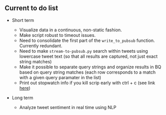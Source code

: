## Current to do list

* Short term
	* Visualize data in a continuous, non-static fashion.
	* Make script robust to timeout issues.
	* Need to consolidate the first part of the `write_to_pubsub` function. Currently redundant.
	* Need to make `stream-to-pubsub.py` search within tweets using lowercase tweet text (so that all results are captured, not just exact string matches)
	* Make it possible to separate query strings and organize results in BQ based on query string matches (each row corresponds to a match with a given query paramater in the list)
	* Print out stopwatch info if you kill scrip early with ctrl + c (see link [here](https://stackoverflow.com/questions/37378185/handle-ctrl-c-in-python-cmd-module))

* Long term	
	* Analyze tweet sentiment in real time using NLP